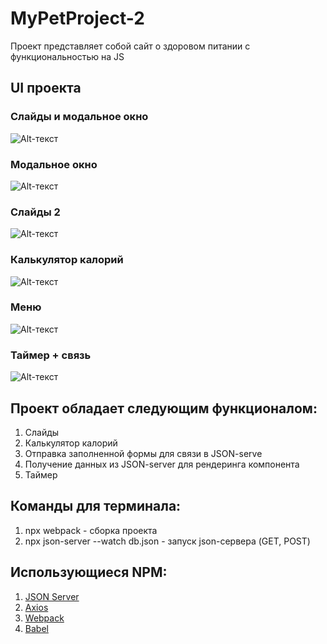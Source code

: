 # MyPetProject-2

Проект представляет собой сайт о здоровом питании с функциональностью на JS


## UI проекта
### Слайды и модальное окно
![Alt-текст](https://sun9-6.userapi.com/impg/XcUubq-F0UT9pfniP1puQHS5dhtUdWt0FbAkHw/oYmfpk75sBw.jpg?size=1360x768&quality=96&sign=d585ab06c33de05d48ca6f680fcd4897&type=album "Слайды и модальное окно")
### Модальное окно
![Alt-текст](https://sun9-41.userapi.com/impg/duAM6fF5S1cQs-lgtZKWoclCN-xz9eZ7Cgj2_Q/0bNnGrxptZY.jpg?size=1017x518&quality=96&sign=8a8cccae35610b3c0f679e03a311a180&type=album "Модальное окно")
### Слайды 2
![Alt-текст](https://sun9-86.userapi.com/impg/ZMxiPz4xvNlIRGRYmOV01BfQxubTSR1dCJrr4A/T6_-wfkIhUw.jpg?size=1360x768&quality=96&sign=d71e2fddb707b0aba6cbd450ca92c966&type=album "Слайд 2")
### Калькулятор калорий
![Alt-текст](https://sun9-46.userapi.com/impg/4qt7jA_6w6pJkA6I17TwLRe1oaDAqW1stPOSXA/OyTaIHs-Tfo.jpg?size=1360x768&quality=96&sign=3e7f598493be6bdb82070e154cd31daa&type=album "Калькулятор калорий")
### Меню
![Alt-текст](https://sun9-48.userapi.com/impg/BEwsX_zlitxSh1oyoRpvJvPxr_Hk9ho04OCZhA/k1PdukQylOI.jpg?size=1360x768&quality=96&sign=c675e0a4da087bebea0cf73a85cd3499&type=album "Меню")
### Таймер + связь
![Alt-текст](https://sun9-88.userapi.com/impg/7nsGSLoKAsbAreOnna6kkvJMrc9ZpXcKuxNevg/AqbIWZoPu_A.jpg?size=1360x768&quality=96&sign=b4792e7649f1596dc61ed52ff110cb7d&type=album "Таймер + связь")

## Проект обладает следующим функционалом:
1) Слайды
2) Калькулятор калорий
3) Отправка заполненной формы для связи в JSON-serve
4) Получение данных из JSON-server для рендеринга компонента
5) Таймер

## Команды для терминала:
1) npx webpack - сборка проекта 
2) npx json-server --watch db.json - запуск json-сервера (GET, POST)

## Использующиеся NPM:
1) [JSON Server](https://github.com/typicode/json-server)
2) [Axios](https://github.com/axios/axios)
3) [Webpack](https://github.com/webpack/webpack)
4) [Babel](https://github.com/babel/babel)

